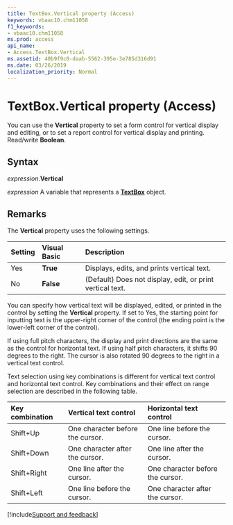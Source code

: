 ```yaml
---
title: TextBox.Vertical property (Access)
keywords: vbaac10.chm11058
f1_keywords:
- vbaac10.chm11058
ms.prod: access
api_name:
- Access.TextBox.Vertical
ms.assetid: 40b9f9c0-daab-5562-395e-3e785d316d91
ms.date: 03/26/2019
localization_priority: Normal
---
```



# TextBox.Vertical property (Access)

You can use the **Vertical** property to set a form control for vertical display and editing, or to set a report control for vertical display and printing. Read/write **Boolean**.


## Syntax

_expression_.**Vertical**

_expression_ A variable that represents a **[TextBox](Access.TextBox.md)** object.


## Remarks

The **Vertical** property uses the following settings.

|Setting|Visual Basic|Description|
|:-----|:-----|:-----|
|Yes|**True**|Displays, edits, and prints vertical text.|
|No|**False**|(Default) Does not display, edit, or print vertical text.|

You can specify how vertical text will be displayed, edited, or printed in the control by setting the **Vertical** property. If set to Yes, the starting point for inputting text is the upper-right corner of the control (the ending point is the lower-left corner of the control). 

If using full pitch characters, the display and print directions are the same as the control for horizontal text. If using half pitch characters, it shifts 90 degrees to the right. The cursor is also rotated 90 degrees to the right in a vertical text control.

Text selection using key combinations is different for vertical text control and horizontal text control. Key combinations and their effect on range selection are described in the following table.

|Key combination|Vertical text control|Horizontal text control|
|:--------------|:--------------------|:----------------------|
|Shift+Up|One character before the cursor. |One line before the cursor.|
|Shift+Down|One character after the cursor. |One line after the cursor.|
|Shift+Right|One line after the cursor. |One character before the cursor.|
|Shift+Left|One line before the cursor. |One character after the cursor.|



[!include[Support and feedback](~/includes/feedback-boilerplate.md)]